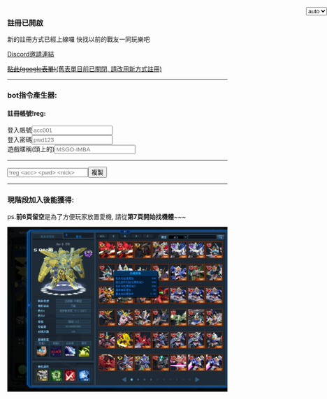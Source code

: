 <select class="form-control lang" onchange="setLang(this)" style="display:block;position:absolute;z-index:50;right:0;width:auto;">
	<option value="">auto</option>
	<option value="zh">zh</option>
	<option value="en">en</option>
</select>

<script type="text/javascript">
function goLang(){
	var userLang = localStorage.getItem('lang') || navigator.language || navigator.userLanguage;
	var isZh = !!userLang.match('zh');
	var pageEn = !!window.location.hash.match('.en.md$');
	var page = window.location.hash.match('(#!.*)\.md$')[1];
	if(pageEn) page = page.match('(.*)\.en$')[1];
	if(!isZh && !pageEn) window.location.hash = page + '.en.md';
	if(isZh && pageEn) window.location.hash =  page + '.md';
	document.querySelector('select.lang').value = (localStorage.getItem('lang') == '')? '' : (isZh)? 'zh':'en';
}

function setLang(ele){
	localStorage.setItem('lang', ele.value);
	goLang();
}
goLang();
</script>


### 註冊已開啟

新的註冊方式已經上線囉 快找以前的戰友一同玩樂吧

[Discord邀請連結](https://discord.gg/b2VqaNb)

[~~點此(google表單)~~(舊表單目前已關閉, 請改用新方式註冊)](https://docs.google.com/forms/d/e/1FAIpQLSckJFNTx3hw9qQC1FuxM9dkVvExda9fR18dowrv2EQVHxLJZA/viewform)

<hr/>

### bot指令產生器:

#### 註冊帳號!reg:

<div class="input-group">
	<span class="input-group-addon">登入帳號</span><input id="acc" onkeyup="gencmd(this)" type="text" class="form-control" placeholder="acc001" >
</div>
<div class="input-group">
	<span class="input-group-addon">登入密碼</span><input id="pwd" onkeyup="gencmd(this)" type="text" class="form-control" placeholder="pwd123" >
</div>
<div class="input-group">
<span class="input-group-addon">遊戲暱稱(頭上的)</span><input id="nick" onkeyup="gencmd(this)" type="text" class="form-control" placeholder="MSGO-IMBA" >
</div>

<hr/>

<div class="input-group"><input id="reg" type="text" class="form-control" placeholder="!reg <acc> <pwd> <nick>" readonly><span class="input-group-btn"><button class="btn btn-default" type="button" onclick="cp(this)">複製</button></span></div>

<hr/>
<script type="text/javascript">
function gencmd(ele){
	var acc = document.querySelector('#acc').value;
	var pwd = document.querySelector('#pwd').value;
	var nick = document.querySelector('#nick').value;
	var all = '!reg '+ acc +' '+ pwd +' '+ nick;
	document.querySelector('#reg').value = all;
}
function cp(ele){
	var e = document.querySelector('#reg');
	e.select();
	e.setSelectionRange(0, 99999);
	document.execCommand("copy");
}
</script>

### 現階段加入後能獲得:

ps.**前6頁留空**是為了方便玩家放置愛機, 請從**第7頁開始找機體**~~~

![機庫圖](GOnlineScreenShot_20190527_165042.jpg)

